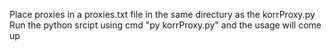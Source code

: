 Place proxies in a proxies.txt file in the same directury as the korrProxy.py
Run the python srcipt using cmd "py korrProxy.py" and the usage will come up
